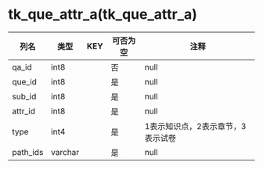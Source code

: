 # tk_que_attr_a(tk_que_attr_a)
| 列名   | 类型   | KEY  | 可否为空 | 注释   |
| ---- | ---- | ---- | ---- | ---- |
|qa_id|int8||否|null|
|que_id|int8||是|null|
|sub_id|int8||是|null|
|attr_id|int8||是|null|
|type|int4||是|1表示知识点，2表示章节，3表示试卷|
|path_ids|varchar||是|null|
